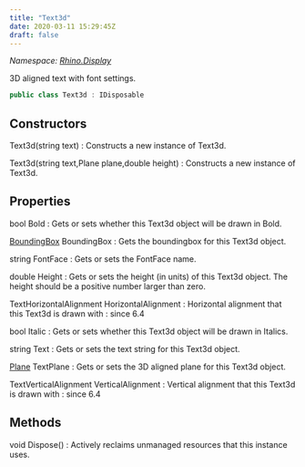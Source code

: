 ```yaml
---
title: "Text3d"
date: 2020-03-11 15:29:45Z
draft: false
---
```


*Namespace: [Rhino.Display](../)*

3D aligned text with font settings.
```cs
public class Text3d : IDisposable
```
## Constructors

Text3d(string text)
: Constructs a new instance of Text3d.

Text3d(string text,Plane plane,double height)
: Constructs a new instance of Text3d.
## Properties

bool Bold
: Gets or sets whether this Text3d object will be drawn in Bold.

[BoundingBox](/rhinocommon/rhino/geometry/boundingbox/) BoundingBox
: Gets the boundingbox for this Text3d object.

string FontFace
: Gets or sets the FontFace name.

double Height
: Gets or sets the height (in units) of this Text3d object. 
     The height should be a positive number larger than zero.

TextHorizontalAlignment HorizontalAlignment
: Horizontal alignment that this Text3d is drawn with
: since 6.4

bool Italic
: Gets or sets whether this Text3d object will be drawn in Italics.

string Text
: Gets or sets the text string for this Text3d object.

[Plane](/rhinocommon/rhino/geometry/plane/) TextPlane
: Gets or sets the 3D aligned plane for this Text3d object.

TextVerticalAlignment VerticalAlignment
: Vertical alignment that this Text3d is drawn with
: since 6.4
## Methods

void Dispose()
: Actively reclaims unmanaged resources that this instance uses.
